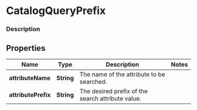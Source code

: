 
# CatalogQueryPrefix

### Description



## Properties
Name | Type | Description | Notes
------------ | ------------- | ------------- | -------------
**attributeName** | **String** | The name of the attribute to be searched. | 
**attributePrefix** | **String** | The desired prefix of the search attribute value. | 



